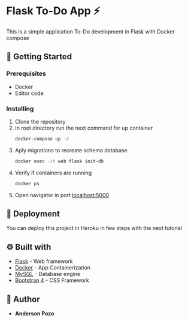 # Flask To-Do App ⚡

This is a simple application To-Do development in Flask
with Docker compose

## 📑 Getting Started

### Prerequisites

- Docker
- Editor code

### Installing
1. Clone the repository
2. In root directory run the next command for up container
    ```sh
    docker-compose up -d
    ```
3. Aply migrations to recreate schema database
    ```sh
    docker exec -it web flask init-db
    ```
4. Verify if containers are running
    ```sh
   docker ps
   ```
5. Open navigator in port [localhost:5000](http://localhost:5000/)


## 🚀 Deployment
You can deploy this project in Heroku in few steps with 
the next tutorial

## ⚙ Built with

* [Flask](https://flask.palletsprojects.com/en/1.1.x/) - Web framework
* [Docker](https://docs.docker.com/) -  App Containerization
* [MySQL](https://dev.mysql.com/doc/) - Database engine
* [Bootstrap 4](https://getbootstrap.com/docs/4.1/getting-started/introduction/) - CSS Framework

## 👦 Author

* **Anderson Pozo**
